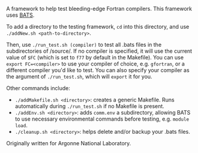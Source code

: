 A framework to help test bleeding-edge Fortran compilers.
This framework uses [BATS](https://github.com/bats-core/bats-core).

To add a directory to the testing framework, `cd` into this directory, and use `./addNew.sh <path-to-directory>`.

Then, use `./run_test.sh (compiler)` to test all .bats files in the subdirectories of /source/. If no compiler is specified, it will use the current value of `$FC` (which is set to `f77` by default in the Makefile). You can use `export FC=<compiler>` to use your compiler of choice, e.g. `gfortran`, or a different compiler you'd like to test. You can also specify your compiler as the argument of `./run_test.sh`, which will `export` it for you.

Other commands include:
- `./addMakefile.sh <directory>`: creates a generic Makefile. Runs automatically during `./run_test.sh` if no Makefile is present.
- `./addEnv.sh <directory>`: adds `comm.env` a subdirectory, allowing BATS to use necessary environmental commands before testing, e.g. `module load`.
- `./cleanup.sh <directory>`: helps delete and/or backup your .bats files.

Originally written for Argonne National Laboratory.
